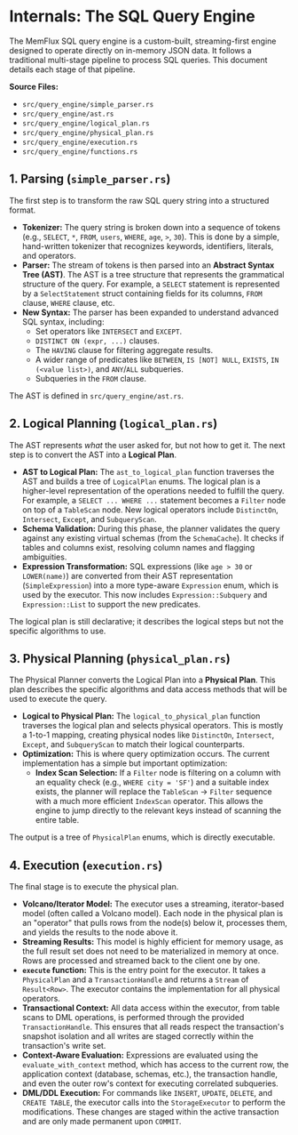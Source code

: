 # Internals: The SQL Query Engine

The MemFlux SQL query engine is a custom-built, streaming-first engine designed to operate directly on in-memory JSON data. It follows a traditional multi-stage pipeline to process SQL queries. This document details each stage of that pipeline.

**Source Files:**
*   `src/query_engine/simple_parser.rs`
*   `src/query_engine/ast.rs`
*   `src/query_engine/logical_plan.rs`
*   `src/query_engine/physical_plan.rs`
*   `src/query_engine/execution.rs`
*   `src/query_engine/functions.rs`

## 1. Parsing (`simple_parser.rs`)

The first step is to transform the raw SQL query string into a structured format.

*   **Tokenizer:** The query string is broken down into a sequence of tokens (e.g., `SELECT`, `*`, `FROM`, `users`, `WHERE`, `age`, `>`, `30`). This is done by a simple, hand-written tokenizer that recognizes keywords, identifiers, literals, and operators.
*   **Parser:** The stream of tokens is then parsed into an **Abstract Syntax Tree (AST)**. The AST is a tree structure that represents the grammatical structure of the query. For example, a `SELECT` statement is represented by a `SelectStatement` struct containing fields for its columns, `FROM` clause, `WHERE` clause, etc.
*   **New Syntax:** The parser has been expanded to understand advanced SQL syntax, including:
    *   Set operators like `INTERSECT` and `EXCEPT`.
    *   `DISTINCT ON (expr, ...)` clauses.
    *   The `HAVING` clause for filtering aggregate results.
    *   A wider range of predicates like `BETWEEN`, `IS [NOT] NULL`, `EXISTS`, `IN (<value list>)`, and `ANY`/`ALL` subqueries.
    *   Subqueries in the `FROM` clause.

The AST is defined in `src/query_engine/ast.rs`.

## 2. Logical Planning (`logical_plan.rs`)

The AST represents *what* the user asked for, but not how to get it. The next step is to convert the AST into a **Logical Plan**.

*   **AST to Logical Plan:** The `ast_to_logical_plan` function traverses the AST and builds a tree of `LogicalPlan` enums. The logical plan is a higher-level representation of the operations needed to fulfill the query. For example, a `SELECT ... WHERE ...` statement becomes a `Filter` node on top of a `TableScan` node. New logical operators include `DistinctOn`, `Intersect`, `Except`, and `SubqueryScan`.
*   **Schema Validation:** During this phase, the planner validates the query against any existing virtual schemas (from the `SchemaCache`). It checks if tables and columns exist, resolving column names and flagging ambiguities.
*   **Expression Transformation:** SQL expressions (like `age > 30` or `LOWER(name)`) are converted from their AST representation (`SimpleExpression`) into a more type-aware `Expression` enum, which is used by the executor. This now includes `Expression::Subquery` and `Expression::List` to support the new predicates.

The logical plan is still declarative; it describes the logical steps but not the specific algorithms to use.

## 3. Physical Planning (`physical_plan.rs`)

The Physical Planner converts the Logical Plan into a **Physical Plan**. This plan describes the specific algorithms and data access methods that will be used to execute the query.

*   **Logical to Physical Plan:** The `logical_to_physical_plan` function traverses the logical plan and selects physical operators. This is mostly a 1-to-1 mapping, creating physical nodes like `DistinctOn`, `Intersect`, `Except`, and `SubqueryScan` to match their logical counterparts.
*   **Optimization:** This is where query optimization occurs. The current implementation has a simple but important optimization:
    *   **Index Scan Selection:** If a `Filter` node is filtering on a column with an equality check (e.g., `WHERE city = 'SF'`) and a suitable index exists, the planner will replace the `TableScan` -> `Filter` sequence with a much more efficient `IndexScan` operator. This allows the engine to jump directly to the relevant keys instead of scanning the entire table.

The output is a tree of `PhysicalPlan` enums, which is directly executable.

## 4. Execution (`execution.rs`)

The final stage is to execute the physical plan.

*   **Volcano/Iterator Model:** The executor uses a streaming, iterator-based model (often called a Volcano model). Each node in the physical plan is an "operator" that pulls rows from the node(s) below it, processes them, and yields the results to the node above it.
*   **Streaming Results:** This model is highly efficient for memory usage, as the full result set does not need to be materialized in memory at once. Rows are processed and streamed back to the client one by one.
*   **`execute` function:** This is the entry point for the executor. It takes a `PhysicalPlan` and a `TransactionHandle` and returns a `Stream` of `Result<Row>`. The executor contains the implementation for all physical operators.
*   **Transactional Context:** All data access within the executor, from table scans to DML operations, is performed through the provided `TransactionHandle`. This ensures that all reads respect the transaction's snapshot isolation and all writes are staged correctly within the transaction's write set.
*   **Context-Aware Evaluation:** Expressions are evaluated using the `evaluate_with_context` method, which has access to the current row, the application context (database, schemas, etc.), the transaction handle, and even the outer row's context for executing correlated subqueries.
*   **DML/DDL Execution:** For commands like `INSERT`, `UPDATE`, `DELETE`, and `CREATE TABLE`, the executor calls into the `StorageExecutor` to perform the modifications. These changes are staged within the active transaction and are only made permanent upon `COMMIT`.
